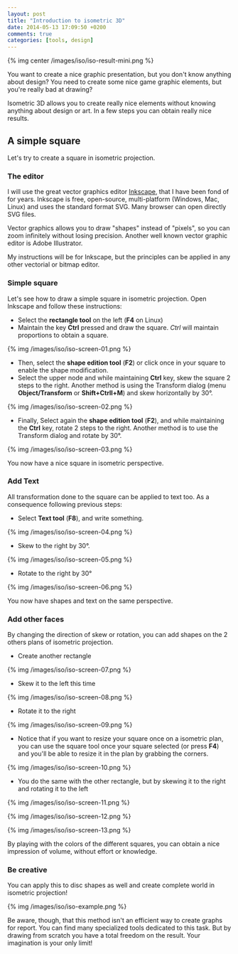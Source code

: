 ```yaml
---
layout: post
title: "Introduction to isometric 3D"
date: 2014-05-13 17:09:50 +0200
comments: true
categories: [tools, design]
---
```


{% img center /images/iso/iso-result-mini.png  %}

You want to create a nice graphic presentation, but you don't know anything about design? You need to create some nice game graphic elements, but you're really bad at  drawing?

Isometric 3D allows you to create really nice elements without knowing anything about design or art. In a few steps you can obtain really nice results.

<!-- More -->

A simple square
---------------

Let's try to create a square in isometric projection.

### The editor

I will use the great vector graphics editor [Inkscape][inkscape], that I have been fond of for years.
Inkscape is free, open-source, multi-platform (Windows, Mac, Linux) and uses the standard format SVG. Many browser can open directly SVG files.

Vector graphics allows you to draw "shapes" instead of "pixels", so you can zoom infinitely without losing precision. Another well known vector graphic editor is Adobe Illustrator.

My instructions will be for Inkscape, but the principles can be applied in any other vectorial or bitmap editor.

### Simple square

Let's see how to draw a simple square in isometric projection. Open Inkscape and follow these instructions:

 - Select the **rectangle tool** on the left (**F4** on Linux)
 - Maintain the key **Ctrl** pressed and draw the square. *Ctrl* will maintain proportions to obtain a square.

 {% img /images/iso/iso-screen-01.png %}

 - Then, select the **shape edition tool** (**F2**) or click once in your square to enable the shape modification.
 - Select the upper node and while maintaining **Ctrl** key, skew the square 2 steps to the right. Another method is using the Transform dialog (menu **Object/Transform** or **Shift+Ctrll+M**) and skew horizontally by 30°.

 {% img /images/iso/iso-screen-02.png %}

 - Finally, Select again the **shape edition tool** (**F2**), and while maintaining the **Ctrl** key, rotate 2 steps to the right. Another method is to use the Transform dialog and rotate by 30°.

 {% img /images/iso/iso-screen-03.png %}

You now have a nice square in isometric perspective.

### Add Text

All transformation done to the square can be applied to text too. As a consequence following previous steps:

 - Select **Text tool** (**F8**), and write something.

{% img /images/iso/iso-screen-04.png %}

 - Skew to the right by 30°.

{% img /images/iso/iso-screen-05.png %}

 - Rotate to the right by 30°

{% img /images/iso/iso-screen-06.png %}

You now have shapes and text on the same perspective.

### Add other faces

By changing the direction of skew or rotation, you can add shapes on the 2 others plans of isometric projection.

 - Create another rectangle

{% img /images/iso/iso-screen-07.png %}

 - Skew it to the left this time

{% img /images/iso/iso-screen-08.png %}

 - Rotate it to the right

{% img /images/iso/iso-screen-09.png %}

 - Notice that if you want to resize your square once on a isometric plan, you can use the square tool once your square selected (or press **F4**) and you'll be able to resize it in the plan by grabbing the corners.

{% img /images/iso/iso-screen-10.png %}

 - You do the same with the other rectangle, but by skewing it to the right and rotating it to the left

{% img /images/iso/iso-screen-11.png %}

{% img /images/iso/iso-screen-12.png %}

{% img /images/iso/iso-screen-13.png %}

By playing with the colors of the different squares, you can obtain a nice impression of volume, without effort or knowledge.

### Be creative

You can apply this to disc shapes as well and create complete world in isometric projection!

{% img /images/iso/iso-example.png %}

Be aware, though, that this method isn't an efficient way to create graphs for report. You can find many specialized tools dedicated to this task. But by drawing from scratch you have a total freedom on the result. Your imagination is your only limit!

[inkscape]: http://www.inkscape.org/
